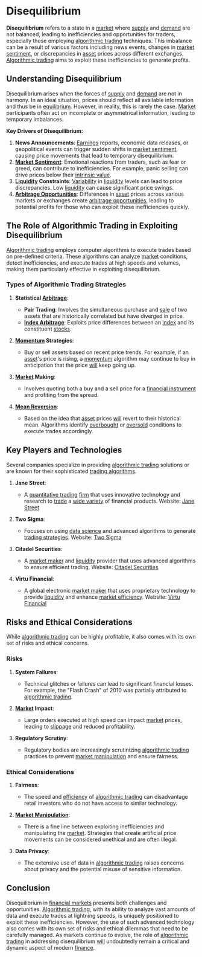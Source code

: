 # Disequilibrium

**Disequilibrium** refers to a state in a [market](../m/market.md) where [supply](../s/supply.md) and [demand](../d/demand.md) are not balanced, leading to inefficiencies and opportunities for traders, especially those employing [algorithmic trading](../a/accountability.md) techniques. This imbalance can be a result of various factors including news events, changes in [market sentiment](../m/market_sentiment.md), or discrepancies in [asset](../a/asset.md) prices across different exchanges. [Algorithmic trading](../a/accountability.md) aims to exploit these inefficiencies to generate profits.

## Understanding Disequilibrium

Disequilibrium arises when the forces of [supply](../s/supply.md) and [demand](../d/demand.md) are not in harmony. In an ideal situation, prices should reflect all available information and thus be in [equilibrium](../e/equilibrium.md). However, in reality, this is rarely the case. [Market](../m/market.md) participants often act on incomplete or asymmetrical information, leading to temporary imbalances.

**Key Drivers of Disequilibrium:**

1. **News Announcements**: [Earnings](../e/earnings.md) reports, economic data releases, or geopolitical events can trigger sudden shifts in [market sentiment](../m/market_sentiment.md), causing price movements that lead to temporary disequilibrium.
2. **[Market Sentiment](../m/market_sentiment.md)**: Emotional reactions from traders, such as fear or greed, can contribute to inefficiencies. For example, panic selling can drive prices below their [intrinsic value](../i/intrinsic_value.md).
3. **[Liquidity](../l/liquidity.md) Constraints**: [Variability](../v/variability.md) in [liquidity](../l/liquidity.md) levels can lead to price discrepancies. Low [liquidity](../l/liquidity.md) can cause significant price swings.
4. **[Arbitrage Opportunities](../a/arbitrage_opportunities.md)**: Differences in [asset](../a/asset.md) prices across various markets or exchanges create [arbitrage opportunities](../a/arbitrage_opportunities.md), leading to potential profits for those who can exploit these inefficiencies quickly.

## The Role of Algorithmic Trading in Exploiting Disequilibrium

[Algorithmic trading](../a/accountability.md) employs computer algorithms to execute trades based on pre-defined criteria. These algorithms can analyze [market](../m/market.md) conditions, detect inefficiencies, and execute trades at high speeds and volumes, making them particularly effective in exploiting disequilibrium.

### Types of Algorithmic Trading Strategies

1. **Statistical [Arbitrage](../a/arbitrage.md)**:
   - **Pair Trading**: Involves the simultaneous purchase and [sale](../s/sale.md) of two assets that are historically correlated but have diverged in price.
   - **[Index Arbitrage](../i/index_arbitrage.md)**: Exploits price differences between an [index](../i/index_instrument.md) and its constituent [stocks](../s/stock.md).

2. **[Momentum](../m/momentum.md) Strategies**:
   - Buy or sell assets based on recent price trends. For example, if an [asset](../a/asset.md)'s price is rising, a [momentum](../m/momentum.md) algorithm may continue to buy in anticipation that the price [will](../w/will.md) keep going up.

3. **[Market](../m/market.md) Making**:
   - Involves quoting both a buy and a sell price for a [financial instrument](../f/financial_instrument.md) and profiting from the spread.

4. **[Mean Reversion](../m/mean_reversion.md)**:
   - Based on the idea that [asset](../a/asset.md) prices [will](../w/will.md) revert to their historical mean. Algorithms identify [overbought](../o/overbought.md) or [oversold](../o/oversold.md) conditions to execute trades accordingly.

## Key Players and Technologies

Several companies specialize in providing [algorithmic trading](../a/accountability.md) solutions or are known for their sophisticated [trading algorithms](../t/trading_algorithms.md).

1. **Jane Street**:
   - A [quantitative trading](../q/quantitative_trading.md) [firm](../f/firm.md) that uses innovative technology and research to [trade](../t/trade.md) a [wide variety](../w/wide_variety.md) of financial products. Website: [Jane Street](https://www.janestreet.com)

2. **Two Sigma**:
   - Focuses on using [data science](../d/data_science_in_trading.md) and advanced algorithms to generate [trading strategies](../t/trading_strategies.md). Website: [Two Sigma](https://www.twosigma.com)

3. **Citadel Securities**:
   - A [market maker](../m/market_maker.md) and [liquidity](../l/liquidity.md) provider that uses advanced algorithms to ensure efficient trading. Website: [Citadel Securities](https://www.citadelsecurities.com)

4. **Virtu Financial**:
   - A global electronic [market maker](../m/market_maker.md) that uses proprietary technology to provide [liquidity](../l/liquidity.md) and enhance [market efficiency](../m/market_efficiency.md). Website: [Virtu Financial](https://www.virtu.com)

## Risks and Ethical Considerations

While [algorithmic trading](../a/accountability.md) can be highly profitable, it also comes with its own set of risks and ethical concerns.

### Risks

1. **System Failures**:
   - Technical glitches or failures can lead to significant financial losses. For example, the "Flash Crash" of 2010 was partially attributed to [algorithmic trading](../a/accountability.md).

2. **[Market](../m/market.md) Impact**:
   - Large orders executed at high speed can impact [market](../m/market.md) prices, leading to [slippage](../s/slippage.md) and reduced profitability.

3. **Regulatory Scrutiny**:
   - Regulatory bodies are increasingly scrutinizing [algorithmic trading](../a/accountability.md) practices to prevent [market manipulation](../m/market_manipulation.md) and ensure fairness.

### Ethical Considerations

1. **Fairness**:
   - The speed and [efficiency](../e/efficiency.md) of [algorithmic trading](../a/accountability.md) can disadvantage retail investors who do not have access to similar technology.

2. **[Market Manipulation](../m/market_manipulation.md)**:
   - There is a fine line between exploiting inefficiencies and manipulating the [market](../m/market.md). Strategies that create artificial price movements can be considered unethical and are often illegal.

3. **Data Privacy**:
   - The extensive use of data in [algorithmic trading](../a/accountability.md) raises concerns about privacy and the potential misuse of sensitive information.

## Conclusion

Disequilibrium in [financial markets](../f/financial_market.md) presents both challenges and opportunities. [Algorithmic trading](../a/accountability.md), with its ability to analyze vast amounts of data and execute trades at lightning speeds, is uniquely positioned to exploit these inefficiencies. However, the use of such advanced technology also comes with its own set of risks and ethical dilemmas that need to be carefully managed. As markets continue to evolve, the role of [algorithmic trading](../a/accountability.md) in addressing disequilibrium [will](../w/will.md) undoubtedly remain a critical and dynamic aspect of modern [finance](../f/finance.md).